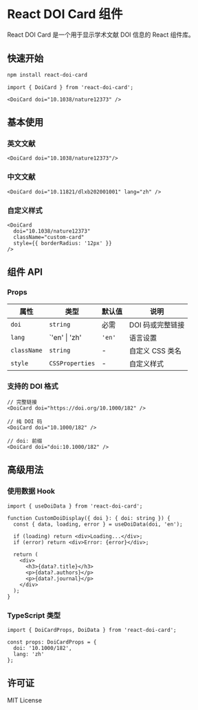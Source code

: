 # React DOI Card 组件

React DOI Card 是一个用于显示学术文献 DOI 信息的 React 组件库。

## 快速开始

```bash
npm install react-doi-card
```

```tsx
import { DoiCard } from 'react-doi-card';

<DoiCard doi="10.1038/nature12373" />
```

## 基本使用

### 英文文献

```tsx
<DoiCard doi="10.1038/nature12373"/>
```

### 中文文献

```tsx
<DoiCard doi="10.11821/dlxb202001001" lang="zh" />
```

### 自定义样式

```tsx
<DoiCard 
  doi="10.1038/nature12373"
  className="custom-card"
  style={{ borderRadius: '12px' }}
/>
```
## 组件 API

### Props

| 属性 | 类型 | 默认值 | 说明 |
|------|------|--------|------|
| `doi` | `string` | 必需 | DOI 码或完整链接 |
| `lang` | `'en' \| 'zh' | `'en'` | 语言设置 |
| `className` | `string` | - | 自定义 CSS 类名 |
| `style` | `CSSProperties` | - | 自定义样式 |

### 支持的 DOI 格式

```tsx
// 完整链接
<DoiCard doi="https://doi.org/10.1000/182" />

// 纯 DOI 码
<DoiCard doi="10.1000/182" />

// doi: 前缀
<DoiCard doi="doi:10.1000/182" />
```

## 高级用法

### 使用数据 Hook

```tsx
import { useDoiData } from 'react-doi-card';

function CustomDoiDisplay({ doi }: { doi: string }) {
  const { data, loading, error } = useDoiData(doi, 'en');

  if (loading) return <div>Loading...</div>;
  if (error) return <div>Error: {error}</div>;
  
  return (
    <div>
      <h3>{data?.title}</h3>
      <p>{data?.authors}</p>
      <p>{data?.journal}</p>
    </div>
  );
}
```

### TypeScript 类型

```tsx
import { DoiCardProps, DoiData } from 'react-doi-card';

const props: DoiCardProps = {
  doi: '10.1000/182',
  lang: 'zh'
};
```

## 许可证

MIT License
